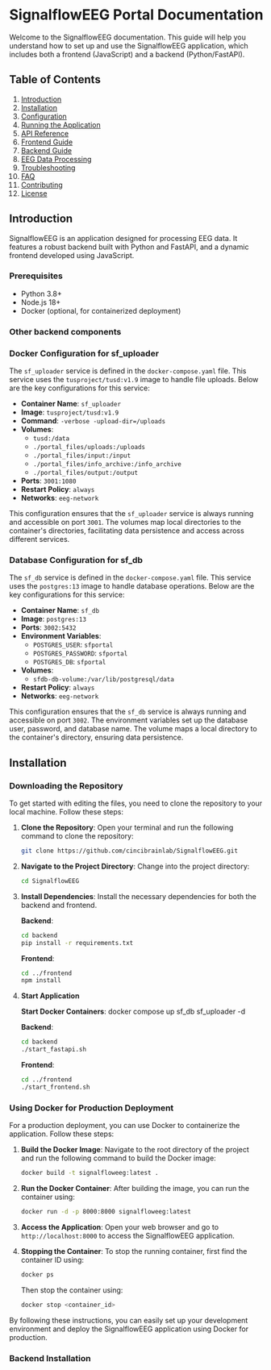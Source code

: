 # SignalflowEEG Portal Documentation

Welcome to the SignalflowEEG documentation. This guide will help you understand how to set up and use the SignalflowEEG application, which includes both a frontend (JavaScript) and a backend (Python/FastAPI).

## Table of Contents

1. [Introduction](#introduction)
2. [Installation](#installation)
3. [Configuration](#configuration)
4. [Running the Application](#running-the-application)
5. [API Reference](#api-reference)
6. [Frontend Guide](#frontend-guide)
7. [Backend Guide](#backend-guide)
8. [EEG Data Processing](#eeg-data-processing)
9. [Troubleshooting](#troubleshooting)
10. [FAQ](#faq)
11. [Contributing](#contributing)
12. [License](#license)

## Introduction

SignalflowEEG is an application designed for processing EEG data. It features a robust backend built with Python and FastAPI, and a dynamic frontend developed using JavaScript.

### Prerequisites

- Python 3.8+
- Node.js 18+
- Docker (optional, for containerized deployment)


### Other backend components

### Docker Configuration for sf_uploader

The `sf_uploader` service is defined in the `docker-compose.yaml` file. This service uses the `tusproject/tusd:v1.9` image to handle file uploads. Below are the key configurations for this service:

- **Container Name**: `sf_uploader`
- **Image**: `tusproject/tusd:v1.9`
- **Command**: `-verbose -upload-dir=/uploads`
- **Volumes**:
  - `tusd:/data`
  - `./portal_files/uploads:/uploads`
  - `./portal_files/input:/input`
  - `./portal_files/info_archive:/info_archive`
  - `./portal_files/output:/output`
- **Ports**: `3001:1080`
- **Restart Policy**: `always`
- **Networks**: `eeg-network`

This configuration ensures that the `sf_uploader` service is always running and accessible on port `3001`. The volumes map local directories to the container's directories, facilitating data persistence and access across different services.


### Database Configuration for sf_db

The `sf_db` service is defined in the `docker-compose.yaml` file. This service uses the `postgres:13` image to handle database operations. Below are the key configurations for this service:

- **Container Name**: `sf_db`
- **Image**: `postgres:13`
- **Ports**: `3002:5432`
- **Environment Variables**:
  - `POSTGRES_USER`: `sfportal`
  - `POSTGRES_PASSWORD`: `sfportal`
  - `POSTGRES_DB`: `sfportal`
- **Volumes**:
  - `sfdb-db-volume:/var/lib/postgresql/data`
- **Restart Policy**: `always`
- **Networks**: `eeg-network`

This configuration ensures that the `sf_db` service is always running and accessible on port `3002`. The environment variables set up the database user, password, and database name. The volume maps a local directory to the container's directory, ensuring data persistence.


## Installation

### Downloading the Repository 

To get started with editing the files, you need to clone the repository to your local machine. Follow these steps:

1. **Clone the Repository**:
   Open your terminal and run the following command to clone the repository:
   ```bash
   git clone https://github.com/cincibrainlab/SignalflowEEG.git
   ```
2. **Navigate to the Project Directory**:
   Change into the project directory:
   ```bash
   cd SignalflowEEG
   ```

3. **Install Dependencies**:
   Install the necessary dependencies for both the backend and frontend.

   **Backend**:
   ```bash
   cd backend
   pip install -r requirements.txt
   ```

   **Frontend**:
   ```bash
   cd ../frontend
   npm install
   ```

4. **Start Application**

   **Start Docker Containers**:
   docker compose up sf_db sf_uploader -d

   **Backend**:
   ```bash
   cd backend
   ./start_fastapi.sh
   ```

   **Frontend**:
   ```bash
   cd ../frontend
   ./start_frontend.sh
   ```


### Using Docker for Production Deployment

For a production deployment, you can use Docker to containerize the application. Follow these steps:

1. **Build the Docker Image**:
   Navigate to the root directory of the project and run the following command to build the Docker image:
   ```bash
   docker build -t signalfloweeg:latest .
   ```

2. **Run the Docker Container**:
   After building the image, you can run the container using:
   ```bash
   docker run -d -p 8000:8000 signalfloweeg:latest
   ```

3. **Access the Application**:
   Open your web browser and go to `http://localhost:8000` to access the SignalflowEEG application.

4. **Stopping the Container**:
   To stop the running container, first find the container ID using:
   ```bash
   docker ps
   ```
   Then stop the container using:
   ```bash
   docker stop <container_id>
   ```

By following these instructions, you can easily set up your development environment and deploy the SignalflowEEG application using Docker for production.




### Backend Installation
